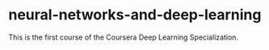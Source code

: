 # neural-networks-and-deep-learning
This is the first course of the Coursera Deep Learning Specialization. 
